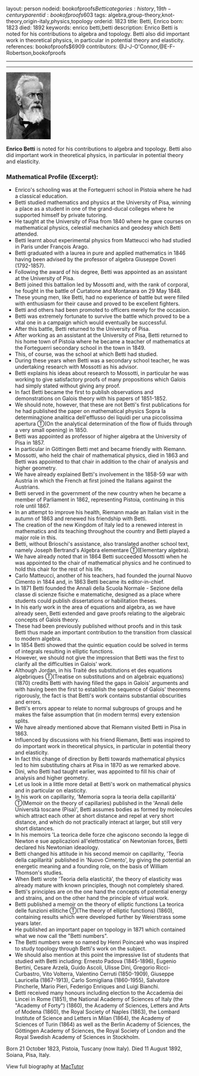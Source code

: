 layout: person
nodeid: bookofproofs$Betti
categories: history,19th-century
parentid: bookofproofs$603
tags: algebra,group-theory,knot-theory,origin-italy,physics,topology
orderid: 1823
title: Betti, Enrico
born: 1823
died: 1892
keywords: enrico betti,betti
description: Enrico Betti is noted for his contributions to algebra and topology. Betti also did important work in theoretical physics, in particular in potential theory and elasticity.
references: bookofproofs$6909
contributors: @J-J-O'Connor,@E-F-Robertson,bookofproofs

---



---

![Betti.jpg](https://github.com/bookofproofs/bookofproofs.github.io/blob/main/_sources/_assets/images/portraits/Betti.jpg?raw=true)

**Enrico Betti** is noted for his contributions to algebra and topology. Betti also did important work in theoretical physics, in particular in potential theory and elasticity.

### Mathematical Profile (Excerpt):
* Enrico's schooling was at the Forteguerri school in Pistoia where he had a classical education.
* Betti studied mathematics and physics at the University of Pisa, winning a place as a student in one of the grand-ducal colleges where he supported himself by private tutoring.
* He taught at the University of Pisa from 1840 where he gave courses on mathematical physics, celestial mechanics and geodesy which Betti attended.
* Betti learnt about experimental physics from Matteucci who had studied in Paris under François Arago.
* Betti graduated with a laurea in pure and applied mathematics in 1846 having been advised by the professor of algebra Giuseppe Doveri (1792-1857).
* Following the award of his degree, Betti was appointed as an assistant at the University of Pisa.
* Betti joined this battalion led by Mossotti and, with the rank of corporal, he fought in the battle of Curtatone and Montanara on 29 May 1848.
* These young men, like Betti, had no experience of battle but were filled with enthusiasm for their cause and proved to be excellent fighters.
* Betti and others had been promoted to officers merely for the occasion.
* Betti was extremely fortunate to survive the battle which proved to be a vital one in a campaign which would eventually be successful.
* After this battle, Betti returned to the University of Pisa.
* After working as an assistant at the University of Pisa, Betti returned to his home town of Pistoia where he became a teacher of mathematics at the Forteguerri secondary school in the town in 1849.
* This, of course, was the school at which Betti had studied.
* During these years when Betti was a secondary school teacher, he was undertaking research with Mossotti as his advisor.
* Betti explains his ideas about research to Mossotti, in particular he was working to give satisfactory proofs of many propositions which Galois had simply stated without giving any proof.
* In fact Betti became the first to publish observations and demonstrations on Galois theory with his papers of 1851-1852.
* We should note, however, that these are not Betti's first publications for he had published the paper on mathematical physics Sopra la determinazione analitica dell'efflusso dei liquidi per una piccolissima apertura Ⓣ(On the analytical determination of the flow of fluids through a very small opening) in 1850.
* Betti was appointed as professor of higher algebra at the University of Pisa in 1857.
* In particular in Göttingen Betti met and became friendly with Riemann.
* Mossotti, who held the chair of mathematical physics, died in 1863 and Betti was appointed to that chair in addition to the chair of analysis and higher geometry.
* We have already explained Betti's involvement in the 1858-59 war with Austria in which the French at first joined the Italians against the Austrians.
* Betti served in the government of the new country when he became a member of Parliament in 1862, representing Pistoia, continuing in this role until 1867.
* In an attempt to improve his health, Riemann made an Italian visit in the autumn of 1863 and renewed his friendship with Betti.
* The creation of the new Kingdom of Italy led to a renewed interest in mathematics and its teaching throughout the country and Betti played a major role in this.
* Betti, without Brioschi's assistance, also translated another school text, namely Joseph Bertrand's Algebra elementare Ⓣ(Elementary algebra).
* We have already noted that in 1864 Betti succeeded Mossotti when he was appointed to the chair of mathematical physics and he continued to hold this chair for the rest of his life.
* Carlo Matteucci, another of his teachers, had founded the journal Nuovo Cimento in 1844 and, in 1863 Betti became its editor-in-chief.
* In 1871 Betti founded the Annali della Scuola Normale - Sezione della classe di scienze fisiche e matematiche, designed as a place where students could publish dissertations or habilitation theses.
* In his early work in the area of equations and algebra, as we have already seen, Betti extended and gave proofs relating to the algebraic concepts of Galois theory.
* These had been previously published without proofs and in this task Betti thus made an important contribution to the transition from classical to modern algebra.
* In 1854 Betti showed that the quintic equation could be solved in terms of integrals resulting in elliptic functions.
* However, we should not give the impression that Betti was the first to clarify all the difficulties in Galois' work.
* Although Jordan, in his Traité des substitutions et des equations algebriques Ⓣ(Treatise on substitutions and on algebraic equations) (1870) credits Betti with having filled the gaps in Galois' arguments and with having been the first to establish the sequence of Galois' theorems rigorously, the fact is that Betti's work contains substantial obscurities and errors.
* Betti's errors appear to relate to normal subgroups of groups and he makes the false assumption that (in modern terms) every extension splits.
* We have already mentioned above that Riemann visited Betti in Pisa in 1863.
* Influenced by discussions with his friend Riemann, Betti was inspired to do important work in theoretical physics, in particular in potential theory and elasticity.
* In fact this change of direction by Betti towards mathematical physics led to him substituting chairs at Pisa in 1870 as we remarked above.
* Dini, who Betti had taught earlier, was appointed to fill his chair of analysis and higher geometry.
* Let us look in a little more detail at Betti's work on mathematical physics and in particular on elasticity.
* In his work on capillarity, 'Memoria sopra la teoria della capillarità' Ⓣ(Memoir on the theory of capillaries) published in the 'Annali delle Università toscane (Pisa)', Betti assumes bodies as formed by molecules which attract each other at short distance and repel at very short distance, and which do not practically interact at larger, but still very short distances.
* In his memoirs 'La teorica delle forze che agiscono secondo la legge di Newton e sue applicazioni all'elettrostatica' on Newtonian forces, Betti declared his Newtonian ideaology.
* Betti changed his attitude in his second memoir on capillarity, 'Teoria della capillarità' published in 'Nuovo Cimento', by giving the potential an energetic meaning and a founding role, on the basis of William Thomson's studies.
* When Betti wrote 'Teoria della elasticità', the theory of elasticity was already mature with known principles, though not completely shared.
* Betti's principles are on the one hand the concepts of potential energy and strains, and on the other hand the principle of virtual work.
* Betti published a memoir on the theory of elliptic functions La teorica delle funzioni ellitiche Ⓣ(The theory of elliptic functions) (1860), containing results which were developed further by Weierstrass some years later.
* He published an important paper on topology in 1871 which contained what we now call the "Betti numbers".
* The Betti numbers were so named by Henri Poincaré who was inspired to study topology through Betti's work on the subject.
* We should also mention at this point the impressive list of students that studied with Betti including: Ernesto Padova (1845-1896), Eugenio Bertini, Cesare Arzelà, Guido Ascoli, Ulisse Dini, Gregorio Ricci-Curbastro, Vito Volterra, Valentino Cerruti (1850-1909), Giuseppe Lauricella (1867-1913), Carlo Somigliana (1860-1955), Salvatore Pincherle, Mario Pieri, Federigo Enriques and Luigi Bianchi.
* Betti received many honours including election to the Accademia dei Lincei in Rome (1851), the National Academy of Sciences of Italy (the "Academy of Forty") (1860), the Academy of Sciences, Letters and Arts of Modena (1860), the Royal Society of Naples (1863), the Lombard Institute of Science and Letters in Milan (1864), the Academy of Sciences of Turin (1864) as well as the Berlin Academy of Sciences, the Göttingen Academy of Sciences, the Royal Society of London and the Royal Swedish Academy of Sciences in Stockholm.

Born 21 October 1823, Pistoia, Tuscany (now Italy). Died 11 August 1892, Soiana, Pisa, Italy.

View full biography at [MacTutor](https://mathshistory.st-andrews.ac.uk/Biographies/Betti/)

